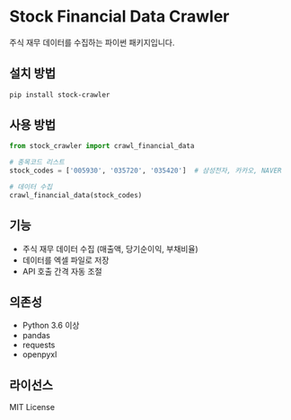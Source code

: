 # Stock Financial Data Crawler

주식 재무 데이터를 수집하는 파이썬 패키지입니다.

## 설치 방법

```bash
pip install stock-crawler
```

## 사용 방법

```python
from stock_crawler import crawl_financial_data

# 종목코드 리스트
stock_codes = ['005930', '035720', '035420']  # 삼성전자, 카카오, NAVER

# 데이터 수집
crawl_financial_data(stock_codes)
```

## 기능

- 주식 재무 데이터 수집 (매출액, 당기순이익, 부채비율)
- 데이터를 엑셀 파일로 저장
- API 호출 간격 자동 조절

## 의존성

- Python 3.6 이상
- pandas
- requests
- openpyxl

## 라이선스

MIT License
